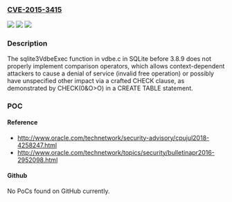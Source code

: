 ### [CVE-2015-3415](https://cve.mitre.org/cgi-bin/cvename.cgi?name=CVE-2015-3415)
![](https://img.shields.io/static/v1?label=Product&message=n%2Fa&color=blue)
![](https://img.shields.io/static/v1?label=Version&message=n%2Fa&color=blue)
![](https://img.shields.io/static/v1?label=Vulnerability&message=n%2Fa&color=brighgreen)

### Description

The sqlite3VdbeExec function in vdbe.c in SQLite before 3.8.9 does not properly implement comparison operators, which allows context-dependent attackers to cause a denial of service (invalid free operation) or possibly have unspecified other impact via a crafted CHECK clause, as demonstrated by CHECK(0&O>O) in a CREATE TABLE statement.

### POC

#### Reference
- http://www.oracle.com/technetwork/security-advisory/cpujul2018-4258247.html
- http://www.oracle.com/technetwork/topics/security/bulletinapr2016-2952098.html

#### Github
No PoCs found on GitHub currently.

